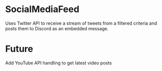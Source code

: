 # SocialMediaFeed

Uses Twitter API to receive a stream of tweets from a filtered criteria and posts them to Discord as an embedded message.

# Future
Add YouTube API handling to get latest video posts
